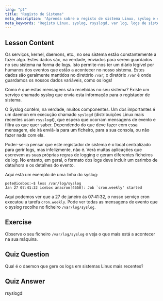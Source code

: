 ```yaml
---
lang: "pt"
title: "Registo de Sistema"
meta_description: "Aprenda sobre o registo de sistema Linux, syslog e como visualizar ficheiros de log em /var/log. Compreenda o rsyslogd e monitorize eventos do sistema com este guia para iniciantes."
meta_keywords: "Registo Linux, syslog, rsyslogd, var log, logs de sistema, tutorial Linux, guia para iniciantes"
---
```


## Lesson Content

Os serviços, kernel, daemons, etc., no seu sistema estão constantemente a fazer algo. Estes dados são, na verdade, enviados para serem guardados no seu sistema na forma de logs. Isto permite-nos ter um diário legível por humanos dos eventos que estão a acontecer no nosso sistema. Estes dados são geralmente mantidos no diretório `/var`; o diretório `/var` é onde guardamos os nossos dados variáveis, como os logs!

Como é que estas mensagens são recebidas no seu sistema? Existe um serviço chamado syslog que envia esta informação para o registador de sistema.

O Syslog contém, na verdade, muitos componentes. Um dos importantes é um daemon em execução chamado `syslogd` (distribuições Linux mais recentes usam `rsyslogd`), que espera que ocorram mensagens de evento e filtra as que quer saber. Dependendo do que deve fazer com essa mensagem, ele irá enviá-la para um ficheiro, para a sua consola, ou não fazer nada com ela.

Poder-se-ia pensar que este registador de sistema é o local centralizado para gerir logs, mas infelizmente, não é. Verá muitas aplicações que escrevem as suas próprias regras de logging e geram diferentes ficheiros de log. No entanto, em geral, o formato dos logs deve incluir um carimbo de data/hora e os detalhes do evento.

Aqui está um exemplo de uma linha do syslog:

```plaintext
pete@icebox:~$ less /var/log/syslog
Jan 27 07:41:32 icebox anacron[4650]: Job `cron.weekly' started
```

Aqui podemos ver que a 27 de janeiro às 07:41:32, o nosso serviço cron executou a tarefa `cron.weekly`. Pode ver todas as mensagens de evento que o syslog recolhe no ficheiro `/var/log/syslog`.

## Exercise

Observe o seu ficheiro `/var/log/syslog` e veja o que mais está a acontecer na sua máquina.

## Quiz Question

Qual é o daemon que gere os logs em sistemas Linux mais recentes?

## Quiz Answer

rsyslogd
